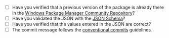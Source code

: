 - [ ] Have you verified that a previous version of the package is already there in the [Windows Package Manager Community Repository](https://github.com/microsoft/winget-pkgs)?
- [ ] Have you validated the JSON with the [JSON Schema](https://raw.githubusercontent.com/vedantmgoyal2009/winget-pkgs-automation/main/schema.json)?
- [ ] Have you verified that the values entered in the JSON are correct?
- [ ] The commit message follows the [conventional commits](https://www.conventionalcommits.org/en/v1.0.0/#summary) guidelines.
